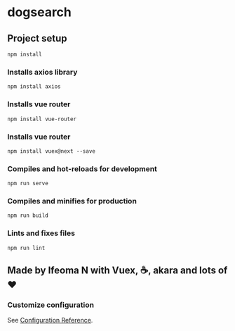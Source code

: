 # dogsearch

## Project setup
```
npm install
```

### Installs axios library 
```
npm install axios 
```

### Installs vue router 
```
npm install vue-router 
```

### Installs vue router 
```
npm install vuex@next --save
```

### Compiles and hot-reloads for development  
```
npm run serve
```

### Compiles and minifies for production
```
npm run build
```

### Lints and fixes files
```
npm run lint
```
## Made by Ifeoma N with Vuex, ☕️, akara and lots of ❤️


### Customize configuration
See [Configuration Reference](https://cli.vuejs.org/config/).
